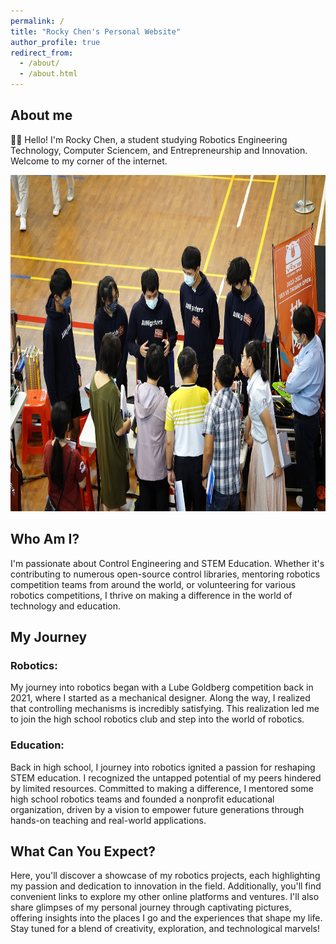 ```yaml
---
permalink: /
title: "Rocky Chen's Personal Website"
author_profile: true
redirect_from:
  - /about/
  - /about.html
---
```




## About me


✋🏻 Hello! I'm Rocky Chen, a student studying Robotics Engineering Technology, Computer Sciencem, and Entrepreneurship and Innovation. Welcome to my corner of the internet.

<img src="../images/AboutMePic1.jpeg" width="725" height="538"/>

## Who Am I?
I'm passionate about Control Engineering and STEM Education. Whether it's contributing to numerous open-source control libraries, mentoring robotics competition teams from around the world, or volunteering for various robotics competitions, I thrive on making a difference in the world of technology and education.

## My Journey
### Robotics:
<!-- <img src="../images/robo.webp" width="725" height="544"/> -->


My journey into robotics began with a Lube Goldberg competition back in 2021, where I started as a mechanical designer.
Along the way, I realized that controlling mechanisms is incredibly satisfying.
This realization led me to join the high school robotics club and step into the world of robotics.

### Education:
<!-- <img src="../images/edu.png" width="725" height="622"/> -->
Back in high school, I journey into robotics ignited a passion for reshaping STEM education.
I recognized the untapped potential of my peers hindered by limited resources. Committed to making a difference,
I mentored some high school robotics teams and founded a nonprofit educational organization,
driven by a vision to empower future generations through hands-on teaching and real-world applications.

## What Can You Expect?
Here, you'll discover a showcase of my robotics projects, each highlighting my passion and dedication to innovation in the field. Additionally, you'll find convenient links to explore my other online platforms and ventures. I'll also share glimpses of my personal journey through captivating pictures, offering insights into the places I go and the experiences that shape my life. Stay tuned for a blend of creativity, exploration, and technological marvels!
